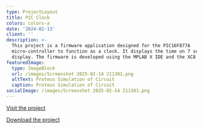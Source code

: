 ```yaml
---
type: ProjectLayout
title: PIC Clock
colors: colors-a
date: '2024-02-13'
client: ''
description: >-
  This project is a firmware application designed for the PIC16F877A
  micro-controller to function as a clock. It displays the time on 7 segment
  display. The firmware is developed using the MPLAB X IDE and the XC8 compiler.
featuredImage:
  type: ImageBlock
  url: /images/Screenshot 2025-02-14 211301.png
  altText: Proteus Simulation of Circuit
  caption: Proteus Simulation of Circuit
socialImage: /images/Screenshot 2025-02-14 211301.png
---
```

[Visit the project](https://github.com/SulaimanNiazi/PIC-clock)

[Download the project](https://github.com/SulaimanNiazi/PIC-clock/archive/refs/heads/main.zip)
